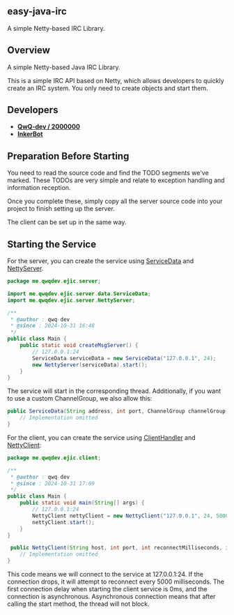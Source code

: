 ## easy-java-irc

A simple Netty-based IRC Library.

## Overview

A simple Netty-based Java IRC Library.

This is a simple IRC API based on Netty, which allows developers to quickly create an IRC system. You only need to
create objects and start them.

## Developers

- [**QwQ-dev / 2000000**](https://github.com/InkerBot)
- [**InkerBot**](https://github.com/InkerBot)

## Preparation Before Starting

You need to read the source code and find the TODO segments we've marked. These TODOs are very simple and relate to
exception handling and information reception.

Once you complete these, simply copy all the server source code into your project to finish setting up the server.

The client can be set up in the same way.

## Starting the Service

For the server, you can create the service
using [ServiceData](ejic-server/src/main/java/me/qwqdev/ejic/server/data/ServiceData.java)
and [NettyServer](ejic-server/src/main/java/me/qwqdev/ejic/server/NettyServer.java).

```java
package me.qwqdev.ejic.server;

import me.qwqdev.ejic.server.data.ServiceData;
import me.qwqdev.ejic.server.NettyServer;

/**
 * @author : qwq-dev
 * @since : 2024-10-31 16:48
 */
public class Main {
    public static void createMsgServer() {
        // 127.0.0.1:24
        ServiceData serviceData = new ServiceData("127.0.0.1", 24);
        new NettyServer(serviceData).start();
    }
}
```

The service will start in the corresponding thread. Additionally, if you want to use a custom ChannelGroup, we also
allow this:

```java
public ServiceData(String address, int port, ChannelGroup channelGroup) {
    // Implementation omitted 
}
```

For the client, you can create the service
using [ClientHandler](ejic-client/src/main/java/me/qwqdev/ejic/client/handler/ClientHandler.java)
and [NettyClient](ejic-client/src/main/java/me/qwqdev/ejic/client/NettyClient.java):

```java
package me.qwqdev.ejic.client;

/**
 * @author : qwq-dev
 * @since : 2024-10-31 17:09
 */
public class Main {
    public static void main(String[] args) {
        // 127.0.0.1:24
        NettyClient nettyClient = new NettyClient("127.0.0.1", 24, 5000, 0, true);
        nettyClient.start();
    }
}
```

```java
 public NettyClient(String host, int port, int reconnectMilliseconds, int initialConnectionMillisecondsDelay, boolean asyncConnection) {
    // Implementation omitted
}
```

This code means we will connect to the service at 127.0.0.1:24. If the connection drops, it will attempt to reconnect
every 5000 milliseconds. The first connection delay when starting the client service is 0ms, and the connection is
asynchronous. Asynchronous connection means that after calling the start method, the thread will not block.